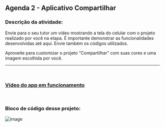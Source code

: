 ## Agenda 2 - Aplicativo Compartilhar

### Descrição da atividade: 

Envie para o seu tutor um vídeo mostrando a tela do celular com o projeto realizado por você na etapa. É importante demonstrar as funcionalidades desenvolvidas até aqui. Envie também os códigos utilizados.

Aproveite para customizar o projeto “Compartilhar” com suas cores e uma imagem escolhida por você.

<hr>
<br>

### [Vídeo do app em funcionamento](https://youtube.com/shorts/2iVmFEqSyxU?feature=share)

<br>

### Bloco de código desse projeto: 

![image](https://github.com/geovanaborba/Projetos-ETEC_Desenvolvimento-de-Sistemas/assets/98980485/8e756975-7e68-4a5f-b3a5-ea8f7f4795d1)

